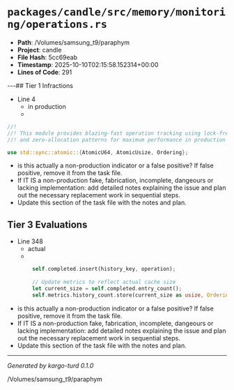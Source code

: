 # `packages/candle/src/memory/monitoring/operations.rs`

- **Path**: /Volumes/samsung_t9/paraphym
- **Project**: candle
- **File Hash**: 5cc69eab  
- **Timestamp**: 2025-10-10T02:15:58.152314+00:00  
- **Lines of Code**: 291

---## Tier 1 Infractions 


- Line 4
  - in production
  - 

```rust
//!
//! This module provides blazing-fast operation tracking using lock-free atomic operations
//! and zero-allocation patterns for maximum performance in production workloads.

use std::sync::atomic::{AtomicU64, AtomicUsize, Ordering};
```

- is this actually a non-production indicator or a false positive? If false positive, remove it from the task file.
- If IT IS a non-production fake, fabrication, incomplete, dangeours or lacking implementation: add detailed notes explaining the issue and plan out the necessary replacement work in sequential steps. 
- Update this section of the task file with the notes and plan.

## Tier 3 Evaluations


- Line 348
  - actual
  - 

```rust
        self.completed.insert(history_key, operation);
        
        // Update metrics to reflect actual cache size
        let current_size = self.completed.entry_count();
        self.metrics.history_count.store(current_size as usize, Ordering::Relaxed);
```

- is this actually a non-production indicator or a false positive? If false positive, remove it from the task file.
- If IT IS a non-production fake, fabrication, incomplete, dangeours or lacking implementation: add detailed notes explaining the issue and plan out the necessary replacement work in sequential steps. 
- Update this section of the task file with the notes and plan.

---

*Generated by kargo-turd 0.1.0*

/Volumes/samsung_t9/paraphym